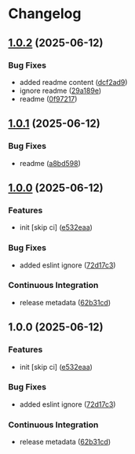 # Changelog

## [1.0.2](https://github.com/OGS-GmbH/ngx-http/compare/v1.0.1...v1.0.2) (2025-06-12)


### Bug Fixes

* added readme content ([dcf2ad9](https://github.com/OGS-GmbH/ngx-http/commit/dcf2ad9ef320d4f1bd5ab7260256a0ef32716532))
* ignore readme ([29a189e](https://github.com/OGS-GmbH/ngx-http/commit/29a189e2301e3243e118160d487fd4d274dbfc77))
* readme ([0f97217](https://github.com/OGS-GmbH/ngx-http/commit/0f972175c8f3f178efd73b77a0502b186107139b))

## [1.0.1](https://github.com/OGS-GmbH/ngx-http/compare/v1.0.0...v1.0.1) (2025-06-12)


### Bug Fixes

* readme ([a8bd598](https://github.com/OGS-GmbH/ngx-http/commit/a8bd598957eb12bdd5a89257233f9066219faa52))

## [1.0.0](https://github.com/OGS-GmbH/ngx-http/compare/v1.0.0...v1.0.0) (2025-06-12)


### Features

* init [skip ci] ([e532eaa](https://github.com/OGS-GmbH/ngx-http/commit/e532eaa2cdc5f21a4e5bc3054961b660beae7e38))


### Bug Fixes

* added eslint ignore ([72d17c3](https://github.com/OGS-GmbH/ngx-http/commit/72d17c3d95e74e0246d6bc9187b2da415dd91d4b))


### Continuous Integration

* release metadata ([62b31cd](https://github.com/OGS-GmbH/ngx-http/commit/62b31cde18e625a87b73aa1f8b60312ae5898ed4))

## 1.0.0 (2025-06-12)


### Features

* init [skip ci] ([e532eaa](https://github.com/OGS-GmbH/ngx-http/commit/e532eaa2cdc5f21a4e5bc3054961b660beae7e38))


### Bug Fixes

* added eslint ignore ([72d17c3](https://github.com/OGS-GmbH/ngx-http/commit/72d17c3d95e74e0246d6bc9187b2da415dd91d4b))


### Continuous Integration

* release metadata ([62b31cd](https://github.com/OGS-GmbH/ngx-http/commit/62b31cde18e625a87b73aa1f8b60312ae5898ed4))
